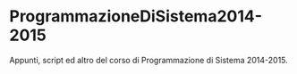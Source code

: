 ProgrammazioneDiSistema2014-2015
================================

Appunti, script ed altro del corso di Programmazione di Sistema 2014-2015.

